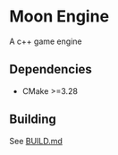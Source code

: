 # Moon Engine

A c++ game engine

## Dependencies
- CMake >=3.28

## Building

See [BUILD.md](/BUILD.md)
